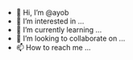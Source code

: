 - 👋 Hi, I’m @ayob
- 👀 I’m interested in ...
- 🌱 I’m currently learning ...
- 💞️ I’m looking to collaborate on ...
- 📫 How to reach me ...

<!---
Hhthgt/Hhthgt is a ✨ special ✨ repository because its `README.md` (this file) appears on your GitHub profile.
You can click the Preview link to take a look at your changes.
--->
